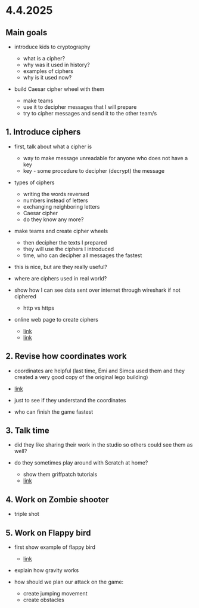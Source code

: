 # 4.4.2025

## Main goals

- introduce kids to cryptography
  - what is a cipher?
  - why was it used in history?
  - examples of ciphers
  - why is it used now?

- build Caesar cipher wheel with them
  - make teams
  - use it to decipher messages that I will prepare
  - try to cipher messages and send it to the other team/s

## 1. Introduce ciphers

- first, talk about what a cipher is
  - way to make message unreadable for anyone who does not have a key
  - key - some procedure to decipher (decrypt) the message

- types of ciphers
  - writing the words reversed
  - numbers instead of letters
  - exchanging neighboring letters
  - Caesar cipher
  - do they know any more?

- make teams and create cipher wheels
  - then decipher the texts I prepared
  - they will use the ciphers I introduced
  - time, who can decipher all messages the fastest

- this is nice, but are they really useful?
- where are ciphers used in real world?

- show how I can see data sent over internet through wireshark if not ciphered
  - http vs https

- online web page to create ciphers
  - [link](https://cryptii.com/)
  - [link](https://www.101computing.net/cipher-wheel.html)

## 2. Revise how coordinates work 

- coordinates are helpful (last time, Emi and Simca used them and they created a very good copy of the original lego building)

- [link](https://scratch.mit.edu/projects/1153959252/)

- just to see if they understand the coordinates
- who can finish the game fastest

## 3. Talk time

- did they like sharing their work in the studio so others could see them as well?

- do they sometimes play around with Scratch at home?
  - show them griffpatch tutorials
  - [link](https://www.youtube.com/@griffpatch/playlists)

## 4. Work on Zombie shooter

- triple shot

## 5. Work on Flappy bird

- first show example of flappy bird
  - [link](https://flappybird.io/)

- explain how gravity works

- how should we plan our attack on the game:
  - create jumping movement
  - create obstacles